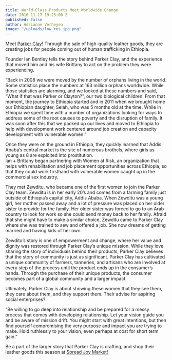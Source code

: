```yaml
---
title: World-Class Products Meet Worldwide Change
date: 2016-11-17 19:25:00 Z
published: false
author: Adrianne Verheyen
image: "/uploads/low_res.jpg.png"
---
```


Meet [Parker Clay](parkerclay.com)! Through the sale of high-quality leather goods, they are creating jobs for people coming out of human trafficking in Ethiopia.

Founder Ian Bentley tells the story behind Parker Clay, and the experience that moved him and his wife Brittany to act on the problem they were experiencing. 

<!-- more -->

“Back in 2008 we were moved by the number of orphans living in the world. Some statistics place the numbers at 163 million orphans worldwide. While those statistics are alarming, and we looked at these numbers and said, “What if that was Parker or Clayton?”, our two biological children. From that moment, the journey to Ethiopia started and in 2011 when we brought home our Ethiopian daughter, Selah, who was 5 months old at the time. While in Ethiopia we spent time with a number of organizations looking for ways to address some of the root causes to poverty and the disruption of family. It was soon after this that we packed up our lives and moved to Ethiopia to help with development work centered around job creation and capacity development with vulnerable women.”

Once they were on the ground in Ethiopia, they quickly learned that Addis Ababa’s central market is the site of numerous brothels, where girls as young as 8 are exploited into prostitution.   
Ian + Brittany began partnering with Women at Risk, an organization that helps with rehabilitation and job placement opportunities across Ethiopia, so that they could work firsthand with vulnerable women caught up in the commercial sex industry. 

They met Zewditu, who became one of the first women to join the Parker Clay team. Zewditu is in her early 20’s and comes from a farming family just outside of Ethiopia’s capital city, Addis Ababa. When Zewditu was a young girl, her mother passed away and a lot of pressure was placed on her older sister to provide for the family. Her older sister was forced to go to an Arab country to look for work so she could send money back to her family. Afraid that she might have to make a similar choice, Zewditu came to Parker Clay where she was trained to sew and offered a job. She now dreams of getting married and having kids of her own. 

Zewditu’s story is one of empowerment and change, where her value and dignity was restored through Parker Clay’s unique mission. While they love sharing the story of individuals behind their products, Parker Clay believes that the story of community is just as significant. Parker Clay has cultivated a unique community of farmers, tanneries, and artisans who are involved at every step of the process until the product ends up in the consumer’s hands. Through the purchase of their unique products, the consumer becomes part of a global community and a larger impact. 

Ultimately, Parker Clay is about showing these women that they see them, they care about them, and they support them. Their advise for aspiring social enterprises?

“Be willing to go deep into relationship and be prepared for a messy process that comes with developing relationship. Let your vision guide you and be aware of mission drift. You might start with great intentions, but then find yourself compromising the very purpose and impact you are trying to make. Hold ruthlessly to your vision, even perhaps at cost for short term gain.”

Be a part of the larger story that Parker Clay is crafting, and shop their leather goods this season at [Spread Joy Market!](https://wayfare.ticketleap.com/spread-joy/) 

